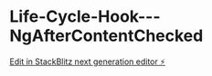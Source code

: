 # Life-Cycle-Hook---NgAfterContentChecked

[Edit in StackBlitz next generation editor ⚡️](https://stackblitz.com/~/github.com/suryareddyglb/Life-Cycle-Hook---NgAfterContentChecked)